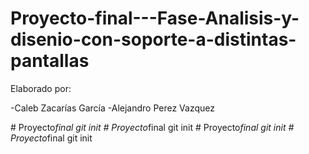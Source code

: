 ﻿# Proyecto-final---Fase-Analisis-y-disenio-con-soporte-a-distintas-pantallas

Elaborado por:

-Caleb Zacarías García
-Alejandro Perez Vazquez

#   P r o y e c t o _ f i n a l  
 g i t  
 i n i t  
 #   P r o y e c t o _ f i n a l  
 g i t  
 i n i t  
 #   P r o y e c t o _ f i n a l  
 g i t  
 i n i t  
 #   P r o y e c t o _ f i n a l  
 g i t  
 i n i t  
 